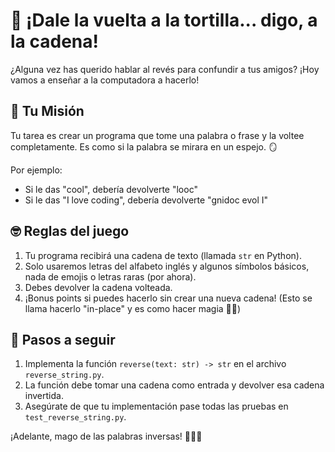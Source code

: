 # 🔀 ¡Dale la vuelta a la tortilla... digo, a la cadena!

¿Alguna vez has querido hablar al revés para confundir a tus amigos? ¡Hoy vamos a enseñar a la computadora a hacerlo!

## 🎯 Tu Misión

Tu tarea es crear un programa que tome una palabra o frase y la voltee completamente. Es como si la palabra se mirara en
un espejo. 🪞

Por ejemplo:

- Si le das "cool", debería devolverte "looc"
- Si le das "I love coding", debería devolverte "gnidoc evol I"

## 🤓 Reglas del juego

1. Tu programa recibirá una cadena de texto (llamada `str` en Python).
2. Solo usaremos letras del alfabeto inglés y algunos símbolos básicos, nada de emojis o letras raras (por ahora).
3. Debes devolver la cadena volteada.
4. ¡Bonus points si puedes hacerlo sin crear una nueva cadena! (Esto se llama hacerlo "in-place" y es como hacer magia
   🎩✨)

## 🚦 Pasos a seguir

1. Implementa la función `reverse(text: str) -> str` en el archivo `reverse_string.py`.
2. La función debe tomar una cadena como entrada y devolver esa cadena invertida.
3. Asegúrate de que tu implementación pase todas las pruebas en `test_reverse_string.py`.

¡Adelante, mago de las palabras inversas! 🧙‍♂️✨